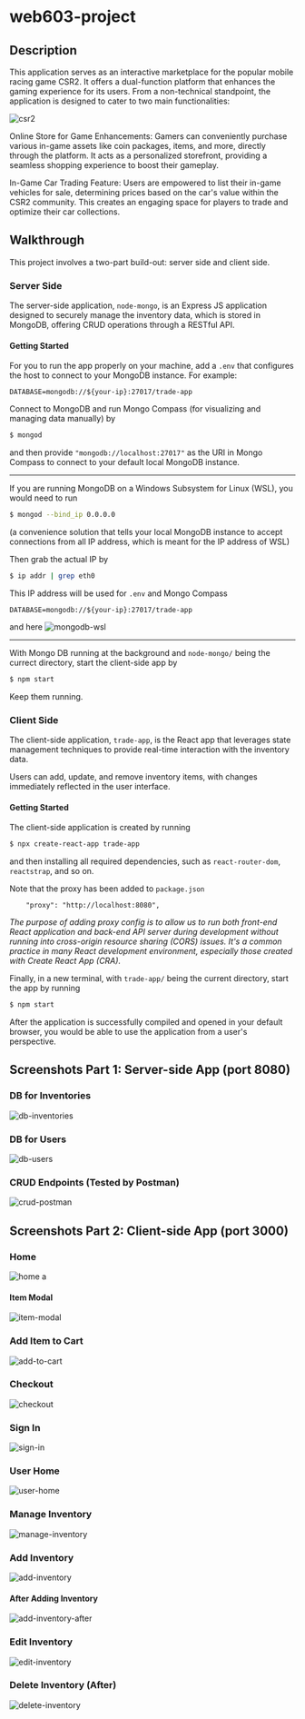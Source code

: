 # web603-project

## Description
This application serves as an interactive marketplace for the popular mobile racing game CSR2. It offers a dual-function platform that enhances the gaming experience for its users. From a non-technical standpoint, the application is designed to cater to two main functionalities:

![csr2](screenshots/csr2.jpg)

Online Store for Game Enhancements: Gamers can conveniently purchase various in-game assets like coin packages, items, and more, directly through the platform. It acts as a personalized storefront, providing a seamless shopping experience to boost their gameplay.

In-Game Car Trading Feature: Users are empowered to list their in-game vehicles for sale, determining prices based on the car's value within the CSR2 community. This creates an engaging space for players to trade and optimize their car collections.

## Walkthrough
This project involves a two-part build-out: server side and client side.

### Server Side
The server-side application, `node-mongo`, is an Express JS application designed to securely manage the inventory data, which is stored in MongoDB, offering CRUD operations through a RESTful API. 

#### Getting Started
For you to run the app properly on your machine, add a `.env` that configures the host to connect to your MongoDB instance. For example:

```
DATABASE=mongodb://${your-ip}:27017/trade-app
```

Connect to MongoDB and run Mongo Compass (for visualizing and managing data manually) by
```bash
$ mongod
```
and then provide `"mongodb://localhost:27017"` as the URI in Mongo Compass to connect to your default local MongoDB instance.

---

If you are running MongoDB on a Windows Subsystem for Linux (WSL), you would need to run
```bash
$ mongod --bind_ip 0.0.0.0
```
(a convenience solution that tells your local MongoDB instance to accept connections from all IP address, which is meant for the IP address of WSL)

Then grab the actual IP by
```bash
$ ip addr | grep eth0
```
This IP address will be used for `.env` and Mongo Compass
```
DATABASE=mongodb://${your-ip}:27017/trade-app
```
and here
![mongodb-wsl](screenshots/mongo-compass-wsl.png)

---

With Mongo DB running at the background and `node-mongo/` being the currect directory, start the client-side app by
```bash
$ npm start
```

Keep them running.

### Client Side
The client-side application, `trade-app`, is the React app that leverages state management techniques to provide real-time interaction with the inventory data.

Users can add, update, and remove inventory items, with changes immediately reflected in the user interface.

#### Getting Started
The client-side application is created by running
```bash
$ npx create-react-app trade-app
```
and then installing all required dependencies, such as `react-router-dom`, `reactstrap`, and so on.

Note that the proxy has been added to `package.json`
```
    "proxy": "http://localhost:8080",
```
*The purpose of adding proxy config is to allow us to run both front-end React application and back-end API server during development without running into cross-origin resource sharing (CORS) issues. It's a common practice in many React development environment, especially those created with Create React App (CRA).*

Finally, in a new terminal, with `trade-app/` being the current directory, start the app by running
```bash
$ npm start
```

After the application is successfully compiled and opened in your default browser, you would be able to use the application from a user's perspective.

## Screenshots Part 1: Server-side App (port 8080)
### DB for Inventories
![db-inventories](screenshots/db-inventories.png)

### DB for Users
![db-users](screenshots/db-users.png)

### CRUD Endpoints (Tested by Postman)
![crud-postman](screenshots/crud-postman.png)

## Screenshots Part 2: Client-side App (port 3000)
### Home
![home](screenshots/home.png)
a
#### Item Modal
![item-modal](screenshots/item-modal.png)

### Add Item to Cart
![add-to-cart](screenshots/add-to-cart.png)

### Checkout
![checkout](screenshots/checkout.png)


### Sign In
![sign-in](screenshots/sign-in.png)

### User Home
![user-home](screenshots/user-home.png)

### Manage Inventory
![manage-inventory](screenshots/manage-inventory.png)

### Add Inventory
![add-inventory](screenshots/add-inventory.png)

#### After Adding Inventory
![add-inventory-after](screenshots/add-inventory-after.png)

### Edit Inventory
![edit-inventory](screenshots/edit-inventory.png)

### Delete Inventory (After)
![delete-inventory](screenshots/delete-inventory.png)

